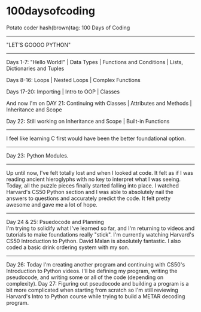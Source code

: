 # 100daysofcoding

Potato coder hash(brown)tag: 100 Days of Coding

********************

"LET'S GOOOO PYTHON"
********************
Days 1-7: "Hello World!"  |  Data Types  |  Functions and Conditions  |  Lists, Dictionaries and Tuples

Days 8-16: Loops  |  Nested Loops  | Complex Functions  

Days 17-20:  Importing |  Intro to OOP  |  Classes

And now I'm on DAY 21: Continuing with Classes  | Attributes and Methods  |  Inheritance and Scope

Day 22: Still working on Inheritance and Scope | Built-in Functions 
______________________
I feel like learning C first would have been the better foundational option. 
______________________

Day 23: Python Modules. 
______________________
Up until now, I've felt totally lost and when I looked at code. It felt as if I was reading ancient hieroglyphs with no key to interpret what I was seeing. Today, all the puzzle pieces finally started falling into place. I watched Harvard's CS50 Python section and I was able to absolutely nail the answers to questions and accurately predict the code. It felt pretty awesome and gave me a lot of hope.
______________________
Day 24 & 25: Psuedocode and Planning  
I'm trying to solidify what I've learned so far, and I'm returning to videos and tutorials to make foundations really "stick". I'm currently watching Harvard's CS50 Introduction to Python. 
David Malan is absolutely fantastic. I also coded a basic drink ordering system with my son.
______________________
Day 26: Today I'm creating another program and continuing with CS50's Introduction to Python videos. I'll be defining my program, writing the pseudocode, and writing some or all of the code (depending on complexity).
Day 27: Figuring out pseudocode and building a program is a bit more complicated when starting from scratch so I'm still reviewing Harvard's Intro to Python course while trying to build a METAR decoding program. 
